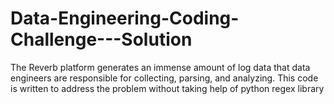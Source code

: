 # Data-Engineering-Coding-Challenge---Solution
The Reverb platform generates an immense amount of log data that data engineers are responsible for collecting, parsing, and analyzing. This code is written to address the problem without taking help of python regex library
